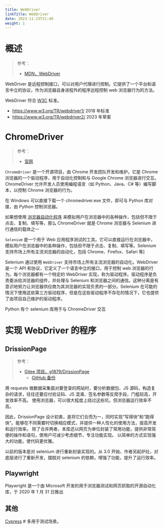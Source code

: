 ```yaml
---
title: WebDriver
linkTitle: WebDriver
date: 2023-11-23T21:49
weight: 1
---
```


# 概述

> 参考：
>
> - [MDN，WebDriver](https://developer.mozilla.org/en-US/docs/Web/WebDriver)

WebDriver 是远程控制接口，可以对用户代理进行控制。它提供了一个平台和语言中立的协议，作为浏览器自身进程外的程序远程控制 web 浏览器行为的方法。

WebDriver 符合 [W3C](/docs/x_标准化/Internet/W3C.md) 标准。

- https://www.w3.org/TR/webdriver1/ 2018 年标准
- https://www.w3.org/TR/webdriver2/ 2023 年草案

# ChromeDriver

> 参考：
>
> - [官网](https://chromedriver.chromium.org/)

`ChromeDriver` 是一个开源项目，由 Chrome 开发团队开发和维护。它是 Chrome 浏览器的一个驱动程序，用于自动化控制和与 Google Chrome 浏览器进行交互。ChromeDriver 允许开发人员使用编程语言（如 Python、Java、C# 等）编写脚本，以控制 Chrome 浏览器的行为。

在 Windows 可以直接下载一个 chromedriver.exe 文件，即可与 Python 库对接，由 Python 控制浏览器。

如果想使用 [浏览器自动化程序](/docs/Web/浏览器/WebDriver/浏览器自动化.md) 来模拟用户在浏览器中的各种操作，包括但不限于点击、复制、填写等，那么 ChromeDriver 就是 Chrome 浏览器与 Selenium 进行通信的载体之一

`Selenium` 是一个用于 Web 应用程序测试的工具。它可以直接运行在浏览器中，模拟用户在浏览器中的各种操作，包括但不限于点击、复制、填写等。Selenium 支持市场上所有主流浏览器的自动化，包括 Chrome、Firefox、Safari 等]

Selenium 通过使用 `WebDriver` 支持市场上所有主流浏览器的自动化。WebDriver 是一个 API 和协议，它定义了一个语言中立的接口，用于控制 web 浏览器的行为。每个浏览器都有一个特定的 WebDriver 实现，称为驱动程序。驱动程序是负责委派给浏览器的组件，并处理与 Selenium 和浏览器之间的通信。这种分离是有意识地努力让浏览器供应商为其浏览器的实现负责的一部分。Selenium 在可能的情况下使用这些第三方驱动程序，但是在这些驱动程序不存在的情况下，它也提供了由项目自己维护的驱动程序。

Python 有个 selenium 库用于与 ChromeDriver 交互

# 实现 WebDriver 的程序

## DrissionPage

> 参考：
>
> - [Gitee 项目，g1879/DrissionPage](https://gitee.com/g1879/DrissionPage)
>   - [GitHub 备份](https://github.com/g1879/DrissionPage)

用 requests 做数据采集面对要登录的网站时，要分析数据包、JS 源码，构造复杂的请求，往往还要应付验证码、JS 混淆、签名参数等反爬手段，门槛较高，开发效率不高。 使用浏览器，可以很大程度上绕过这些坑，但浏览器运行效率不高。

因此，DrissionPage 设计初衷，是将它们合而为一，同时实现“写得快”和“跑得快”。能够在不同需要时切换相应模式，并提供一种人性化的使用方法，提高开发和运行效率。  除了合并两者，本库还以网页为单位封装了常用功能，提供非常简便的操作和语句，使用户可减少考虑细节，专注功能实现。 以简单的方式实现强大的功能，使代码更优雅。

以前的版本是对 selenium 进行重新封装实现的。从 3.0 开始，作者另起炉灶，对底层进行了重新开发，摆脱对 selenium 的依赖，增强了功能，提升了运行效率。

## Playwright

Playwright 是一个由 Microsoft 开发的用于浏览器测试和网页抓取的开源自动化库，于 2020 年 1 月 31 日推出

## 其他

[Cypress](https://github.com/cypress-io/cypress) # 多用于测试场景。
